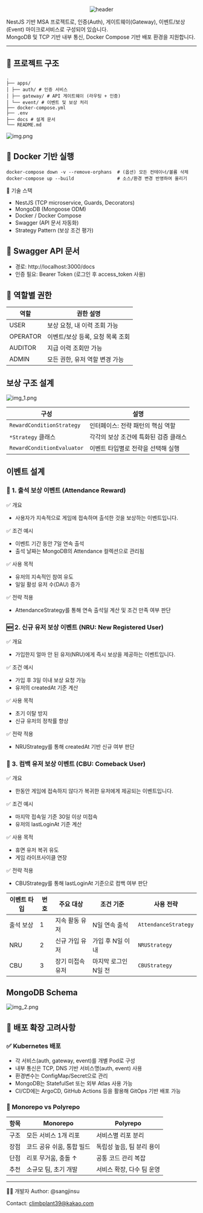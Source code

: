 <div align="center">

![header](https://capsule-render.vercel.app/api?type=Waving&color=auto&width=100%&height=320&section=header&text=Event%20Reward%20System&fontSize=40&desc=Gateway-Auth-Reward&descSize=18)
</div>

NestJS 기반 MSA 프로젝트로, 인증(Auth), 게이트웨이(Gateway), 이벤트/보상(Event) 마이크로서비스로 구성되어 있습니다.  
MongoDB 및 TCP 기반 내부 통신, Docker Compose 기반 배포 환경을 지원합니다.

---

## 📁 프로젝트 구조

```text
.
├── apps/
│ ├── auth/ # 인증 서비스
│ ├── gateway/ # API 게이트웨이 (라우팅 + 인증)
│ └── event/ # 이벤트 및 보상 처리
├── docker-compose.yml
├── .env
├── docs # 설계 문서
└── README.md
```

![img.png](img.png)

## 👷 Docker 기반 실행

```shell
docker-compose down -v --remove-orphans  # (옵션) 모든 컨테이너/볼륨 삭제
docker-compose up --build                # 소스/환경 변경 반영하여 올리기
```

🧱 기술 스택

- NestJS (TCP microservice, Guards, Decorators)
- MongoDB (Mongoose ODM)
- Docker / Docker Compose
- Swagger (API 문서 자동화)
- Strategy Pattern (보상 조건 평가)

## 🧩 Swagger API 문서

- 경로: http://localhost:3000/docs
- 인증 필요: Bearer Token (로그인 후 access_token 사용)

## 👥 역할별 권한

| 역할       | 권한 설명               |
|----------|---------------------|
| USER     | 보상 요청, 내 이력 조회 가능   |
| OPERATOR | 이벤트/보상 등록, 요청 목록 조회 |
| AUDITOR  | 지급 이력 조회만 가능        |
| ADMIN    | 모든 권한, 유저 역할 변경 가능  |

## 보상 구조 설계

![img_1.png](img_1.png)

| 구성                         | 설명                    |
|----------------------------|-----------------------|
| `RewardConditionStrategy`  | 인터페이스: 전략 패턴의 핵심 역할   |
| `*Strategy` 클래스            | 각각의 보상 조건에 특화된 검증 클래스 |
| `RewardConditionEvaluator` | 이벤트 타입별로 전략을 선택해 실행   |

## 이벤트 설계

### 🎯 1. 출석 보상 이벤트 (Attendance Reward)

✅ 개요

- 사용자가 지속적으로 게임에 접속하며 출석한 것을 보상하는 이벤트입니다.

✅ 조건 예시

- 이벤트 기간 동안 7일 연속 출석
- 출석 날짜는 MongoDB의 Attendance 컬렉션으로 관리됨

✅ 사용 목적

- 유저의 지속적인 참여 유도
- 일일 활성 유저 수(DAU) 증가

✅ 전략 적용

- AttendanceStrategy를 통해 연속 출석일 계산 및 조건 만족 여부 판단

### 🆕 2. 신규 유저 보상 이벤트 (NRU: New Registered User)

✅ 개요

- 가입한지 얼마 안 된 유저(NRU)에게 즉시 보상을 제공하는 이벤트입니다.

✅ 조건 예시

- 가입 후 3일 이내 보상 요청 가능
- 유저의 createdAt 기준 계산

✅ 사용 목적

- 초기 이탈 방지
- 신규 유저의 정착률 향상

✅ 전략 적용

- NRUStrategy를 통해 createdAt 기반 신규 여부 판단

### 🔁 3. 컴백 유저 보상 이벤트 (CBU: Comeback User)

✅ 개요

- 한동안 게임에 접속하지 않다가 복귀한 유저에게 제공되는 이벤트입니다.

✅ 조건 예시

- 마지막 접속일 기준 30일 이상 미접속
- 유저의 lastLoginAt 기준 계산

✅ 사용 목적

- 휴면 유저 복귀 유도
- 게임 라이프사이클 연장

✅ 전략 적용

- CBUStrategy를 통해 lastLoginAt 기준으로 컴백 여부 판단

| 이벤트 타입 | 번호 | 주요 대상     | 조건 기준        | 사용 전략                |
|--------|----|-----------|--------------|----------------------|
| 출석 보상  | 1  | 지속 활동 유저  | N일 연속 출석     | `AttendanceStrategy` |
| NRU    | 2  | 신규 가입 유저  | 가입 후 N일 이내   | `NRUStrategy`        |
| CBU    | 3  | 장기 미접속 유저 | 마지막 로그인 N일 전 | `CBUStrategy`        |


## MongoDB Schema 

![img_2.png](img_2.png)

## 🚀 배포 확장 고려사항

### ✅ Kubernetes 배포
- 각 서비스(auth, gateway, event)를 개별 Pod로 구성
- 내부 통신은 TCP, DNS 기반 서비스명(auth, event) 사용
- 환경변수는 ConfigMap/Secret으로 관리
- MongoDB는 StatefulSet 또는 외부 Atlas 사용 가능
- CI/CD에는 ArgoCD, GitHub Actions 등을 활용해 GitOps 기반 배포 가능

### 🧩 Monorepo vs Polyrepo
| 항목 | Monorepo        | Polyrepo        |
| -- | --------------- | --------------- |
| 구조 | 모든 서비스 1개 리포    | 서비스별 리포 분리      |
| 장점 | 코드 공유 쉬움, 통합 빌드 | 독립성 높음, 팀 분리 용이 |
| 단점 | 리포 무거움, 충돌 ↑    | 공통 코드 관리 복잡     |
| 추천 | 소규모 팀, 초기 개발    | 서비스 확장, 다수 팀 운영 |


---
🧑‍💻 개발자
Author: @sangjinsu

Contact: climbplant39@kakao.com